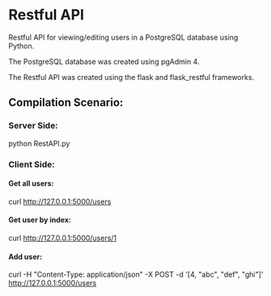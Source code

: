 # Restful API

Restful API for viewing/editing users in a PostgreSQL database using Python.

The PostgreSQL database was created using pgAdmin 4.

The Restful API was created using the flask and flask_restful frameworks.

## Compilation Scenario:

### Server Side:

python RestAPI.py

### Client Side:

#### Get all users:
curl http://127.0.0.1:5000/users

#### Get user by index:
curl http://127.0.0.1:5000/users/1

#### Add user:
curl -H "Content-Type: application/json" -X POST -d '[4, "abc", "def", "ghi"]' http://127.0.0.1:5000/users



